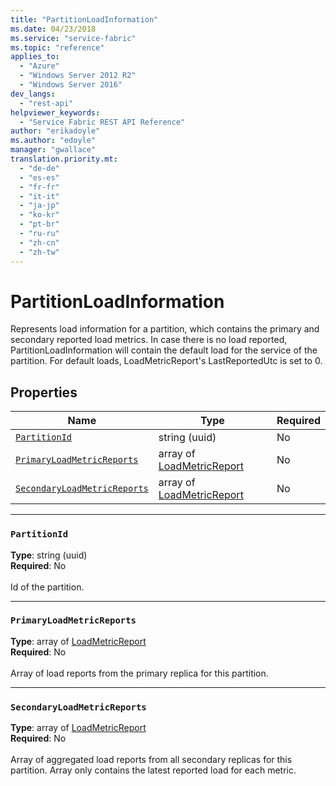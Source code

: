 ```yaml
---
title: "PartitionLoadInformation"
ms.date: 04/23/2018
ms.service: "service-fabric"
ms.topic: "reference"
applies_to: 
  - "Azure"
  - "Windows Server 2012 R2"
  - "Windows Server 2016"
dev_langs: 
  - "rest-api"
helpviewer_keywords: 
  - "Service Fabric REST API Reference"
author: "erikadoyle"
ms.author: "edoyle"
manager: "gwallace"
translation.priority.mt: 
  - "de-de"
  - "es-es"
  - "fr-fr"
  - "it-it"
  - "ja-jp"
  - "ko-kr"
  - "pt-br"
  - "ru-ru"
  - "zh-cn"
  - "zh-tw"
---
```

# PartitionLoadInformation

Represents load information for a partition, which contains the primary and secondary reported load metrics.
In case there is no load reported, PartitionLoadInformation will contain the default load for the service of the partition.
For default loads, LoadMetricReport's LastReportedUtc is set to 0.


## Properties
| Name | Type | Required |
| --- | --- | --- |
| [`PartitionId`](#partitionid) | string (uuid) | No |
| [`PrimaryLoadMetricReports`](#primaryloadmetricreports) | array of [LoadMetricReport](sfclient-v62-model-loadmetricreport.md) | No |
| [`SecondaryLoadMetricReports`](#secondaryloadmetricreports) | array of [LoadMetricReport](sfclient-v62-model-loadmetricreport.md) | No |

____
### `PartitionId`
__Type__: string (uuid) <br/>
__Required__: No<br/>
<br/>
Id of the partition.

____
### `PrimaryLoadMetricReports`
__Type__: array of [LoadMetricReport](sfclient-v62-model-loadmetricreport.md) <br/>
__Required__: No<br/>
<br/>
Array of load reports from the primary replica for this partition.

____
### `SecondaryLoadMetricReports`
__Type__: array of [LoadMetricReport](sfclient-v62-model-loadmetricreport.md) <br/>
__Required__: No<br/>
<br/>
Array of aggregated load reports from all secondary replicas for this partition.
Array only contains the latest reported load for each metric.

